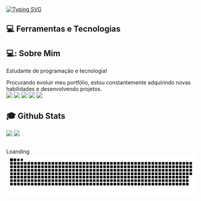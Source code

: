<a href="https://git.io/typing-svg"><img src="https://readme-typing-svg.herokuapp.com?font=Fira+Code&pause=1000&color=000000&background=FFFFFF9C&random=false&width=435&lines=Ol%C3%A1%2C+sou+Kauan+Lobo" alt="Typing SVG" /></a>
## 💻 Ferramentas e Tecnologias
 ## 
## 💻: Sobre Mim


<div>
  <p> Estudante de programação e tecnologia!</p>
</div>
Procurando evoluir meu portfólio, estou constantemente adquirindo novas habilidades e desenvolvendo projetos.<br>
 
<div>
  <a href="https://instagram.com/off.lobox" target="_blank"><img src="https://img.shields.io/badge/-Instagram-%23E4405F?style=for-the-badge&logo=instagram&logoColor=white" target="_blank"></a>
 	<a href="https://www.facebook.com/off.lobox16" target="_blank"><img src="https://img.shields.io/badge/-Facebook-3b5998?style=for-the-badge&logo=instagram&logoColor=white" target="_blank"></a>
  <a href="https://discord.gg/MPayzD8k" target="_blank"><img src="https://img.shields.io/badge/Discord-7289DA?style=for-the-badge&logo=discord&logoColor=white" target="_blank"></a> 
  <a href="kauanlobo354@gmail.com"> <img src="https://img.shields.io/badge/-Gmail-00a368?style=for-the-badge&logo=gmail&logoColor=white" target="_blank"></a>
  <a href="https://www.linkedin.com/in/kauan-lobo-3a8a35220/" target="_blank"><img src="https://img.shields.io/badge/-LinkedIn-%230077B5?style=for-the-badge&logo=linkedin&logoColor=white" target="_blank"></a> 
</div>


 ## :mortar_board: Github Stats
<div>
  <a href="https://github.com/k-lobo"></a>
  <img height="180em" src="https://github-readme-stats.vercel.app/api?username=k-lobo&show_icons=true&theme=dracula&include_all_commits=true&count_private=true"/>
  <img height="180em" src="https://github-readme-stats.vercel.app/api/top-langs/?username=k-lobo&layout=compact&langs_count=7&theme=dracula"/>
</div>


##
<div>
Loanding   
</div>
<div>
  <picture align="center"> 
    <img src="https://github.com/k-lobo/k-lobo/blob/main/snake-svg.svg">
  </picture
</div>
